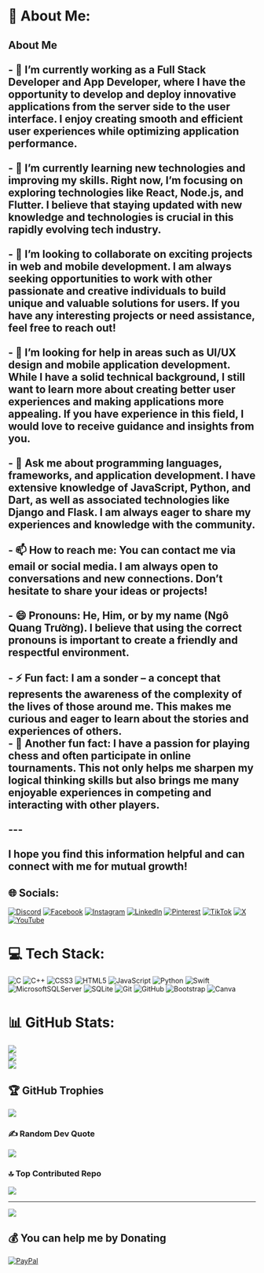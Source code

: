 <!--
**ngoquangtruong-personal/ngoquangtruong-personal** is a ✨ _special_ ✨ repository because its `README.md` (this file) appears on your GitHub profile.

Here are some ideas to get you started:

- 🔭 I’m currently working on ...
- 🌱 I’m currently learning ...
- 👯 I’m looking to collaborate on ...
- 🤔 I’m looking for help with ...
- 💬 Ask me about ...
- 📫 How to reach me: ...
- 😄 Pronouns: ...
- ⚡ Fun fact: ...
-->

# 💫 About Me:
## About Me<br><br>- 🔭 I’m currently working as a **Full Stack Developer** and **App Developer**, where I have the opportunity to develop and deploy innovative applications from the server side to the user interface. I enjoy creating smooth and efficient user experiences while optimizing application performance.<br><br>- 🌱 I’m currently learning new technologies and improving my skills. Right now, I’m focusing on exploring technologies like **React**, **Node.js**, and **Flutter**. I believe that staying updated with new knowledge and technologies is crucial in this rapidly evolving tech industry.<br><br>- 👯 I’m looking to collaborate on exciting projects in web and mobile development. I am always seeking opportunities to work with other passionate and creative individuals to build unique and valuable solutions for users. If you have any interesting projects or need assistance, feel free to reach out!<br><br>- 🤔 I’m looking for help in areas such as **UI/UX design** and **mobile application development**. While I have a solid technical background, I still want to learn more about creating better user experiences and making applications more appealing. If you have experience in this field, I would love to receive guidance and insights from you.<br><br>- 💬 Ask me about programming languages, frameworks, and application development. I have extensive knowledge of **JavaScript**, **Python**, and **Dart**, as well as associated technologies like **Django** and **Flask**. I am always eager to share my experiences and knowledge with the community.<br><br>- 📫 How to reach me: You can contact me via email or social media. I am always open to conversations and new connections. Don’t hesitate to share your ideas or projects!<br><br>- 😄 Pronouns: He, Him, or by my name (Ngô Quang Trường). I believe that using the correct pronouns is important to create a friendly and respectful environment.<br><br>- ⚡ Fun fact: I am a **sonder** – a concept that represents the awareness of the complexity of the lives of those around me. This makes me curious and eager to learn about the stories and experiences of others.  <br>- 🌟 **Another fun fact**: I have a passion for playing chess and often participate in online tournaments. This not only helps me sharpen my logical thinking skills but also brings me many enjoyable experiences in competing and interacting with other players.<br><br>---<br><br>I hope you find this information helpful and can connect with me for mutual growth!


## 🌐 Socials:
[![Discord](https://img.shields.io/badge/Discord-%237289DA.svg?logo=discord&logoColor=white)](https://discord.gg/https://discord.gg/EfAQq4px) [![Facebook](https://img.shields.io/badge/Facebook-%231877F2.svg?logo=Facebook&logoColor=white)](https://facebook.com/ngoquangtruong.personal) [![Instagram](https://img.shields.io/badge/Instagram-%23E4405F.svg?logo=Instagram&logoColor=white)](https://instagram.com/ngoquangtruong.personal) [![LinkedIn](https://img.shields.io/badge/LinkedIn-%230077B5.svg?logo=linkedin&logoColor=white)](https://linkedin.com/in/ngoquangtruong) [![Pinterest](https://img.shields.io/badge/Pinterest-%23E60023.svg?logo=Pinterest&logoColor=white)](https://pinterest.com/ngo_quang_truong) [![TikTok](https://img.shields.io/badge/TikTok-%23000000.svg?logo=TikTok&logoColor=white)](https://tiktok.com/@ngo_quang_truong) [![X](https://img.shields.io/badge/X-black.svg?logo=X&logoColor=white)](https://x.com/ngoquangtruongX) [![YouTube](https://img.shields.io/badge/YouTube-%23FF0000.svg?logo=YouTube&logoColor=white)](https://youtube.com/@ngoquangtruong.personal) 

# 💻 Tech Stack:
![C](https://img.shields.io/badge/c-%2300599C.svg?style=plastic&logo=c&logoColor=white) ![C++](https://img.shields.io/badge/c++-%2300599C.svg?style=plastic&logo=c%2B%2B&logoColor=white) ![CSS3](https://img.shields.io/badge/css3-%231572B6.svg?style=plastic&logo=css3&logoColor=white) ![HTML5](https://img.shields.io/badge/html5-%23E34F26.svg?style=plastic&logo=html5&logoColor=white) ![JavaScript](https://img.shields.io/badge/javascript-%23323330.svg?style=plastic&logo=javascript&logoColor=%23F7DF1E) ![Python](https://img.shields.io/badge/python-3670A0?style=plastic&logo=python&logoColor=ffdd54) ![Swift](https://img.shields.io/badge/swift-F54A2A?style=plastic&logo=swift&logoColor=white) ![MicrosoftSQLServer](https://img.shields.io/badge/Microsoft%20SQL%20Server-CC2927?style=plastic&logo=microsoft%20sql%20server&logoColor=white) ![SQLite](https://img.shields.io/badge/sqlite-%2307405e.svg?style=plastic&logo=sqlite&logoColor=white) ![Git](https://img.shields.io/badge/git-%23F05033.svg?style=plastic&logo=git&logoColor=white) ![GitHub](https://img.shields.io/badge/github-%23121011.svg?style=plastic&logo=github&logoColor=white) ![Bootstrap](https://img.shields.io/badge/bootstrap-%238511FA.svg?style=plastic&logo=bootstrap&logoColor=white) ![Canva](https://img.shields.io/badge/Canva-%2300C4CC.svg?style=plastic&logo=Canva&logoColor=white)
# 📊 GitHub Stats:
![](https://github-readme-stats.vercel.app/api?username=ngoquangtruong-personal&theme=tokyonight&hide_border=true&include_all_commits=true&count_private=false)<br/>
![](https://github-readme-streak-stats.herokuapp.com/?user=ngoquangtruong-personal&theme=tokyonight&hide_border=true)<br/>
![](https://github-readme-stats.vercel.app/api/top-langs/?username=ngoquangtruong-personal&theme=tokyonight&hide_border=true&include_all_commits=true&count_private=false&layout=compact)

## 🏆 GitHub Trophies
![](https://github-profile-trophy.vercel.app/?username=ngoquangtruong-personal&theme=dracula&no-frame=true&no-bg=true&margin-w=4)

### ✍️ Random Dev Quote
![](https://quotes-github-readme.vercel.app/api?type=horizontal&theme=tokyonight)

### 🔝 Top Contributed Repo
![](https://github-contributor-stats.vercel.app/api?username=ngoquangtruong-personal&limit=5&theme=ambient_gradient&combine_all_yearly_contributions=true)

---
[![](https://visitcount.itsvg.in/api?id=ngoquangtruong-personal&icon=8&color=6)](https://visitcount.itsvg.in)

  ## 💰 You can help me by Donating
  [![PayPal](https://img.shields.io/badge/PayPal-00457C?style=for-the-badge&logo=paypal&logoColor=white)](https://paypal.me/ngoquangtruongPayPal) 

  
<!-- Proudly created with GPRM ( https://gprm.itsvg.in ) -->
